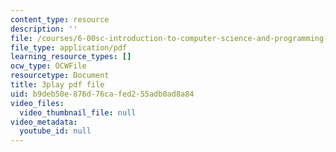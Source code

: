 ```yaml
---
content_type: resource
description: ''
file: /courses/6-00sc-introduction-to-computer-science-and-programming-spring-2011/b9deb50e876d76cafed255adb0ad8a84_yVkt3Px4KHA.pdf
file_type: application/pdf
learning_resource_types: []
ocw_type: OCWFile
resourcetype: Document
title: 3play pdf file
uid: b9deb50e-876d-76ca-fed2-55adb0ad8a84
video_files:
  video_thumbnail_file: null
video_metadata:
  youtube_id: null
---
```

